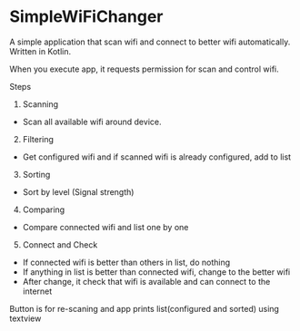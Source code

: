 # SimpleWiFiChanger
A simple application that scan wifi and connect to better wifi automatically.
Written in Kotlin.

When you execute app, it requests permission for scan and control wifi.

Steps
1. Scanning
  - Scan all available wifi around device.
2. Filtering
  - Get configured wifi and if scanned wifi is already configured, add to list
3. Sorting
  - Sort by level (Signal strength)
4. Comparing
  - Compare connected wifi and list one by one
5. Connect and Check
  - If connected wifi is better than others in list, do nothing
  - If anything in list is better than connected wifi, change to the better wifi
  - After change, it check that wifi is available and can connect to the internet

Button is for re-scaning and app prints list(configured and sorted) using textview
